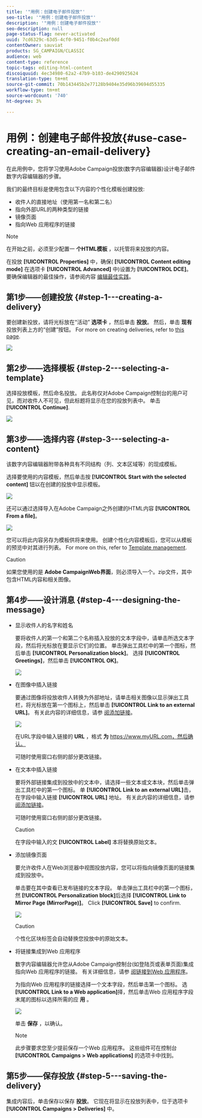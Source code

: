 ```yaml
---
title: '"用例：创建电子邮件投放"'
seo-title: '"用例：创建电子邮件投放"'
description: '"用例：创建电子邮件投放"'
seo-description: null
page-status-flag: never-activated
uuid: 7cd6329c-63d5-4cf0-9451-f0b4c2eaf0dd
contentOwner: sauviat
products: SG_CAMPAIGN/CLASSIC
audience: web
content-type: reference
topic-tags: editing-html-content
discoiquuid: 4ec34980-62a2-47b9-b103-de4290925624
translation-type: tm+mt
source-git-commit: 70b143445b2e77128b9404e35d96b39694d55335
workflow-type: tm+mt
source-wordcount: '740'
ht-degree: 3%

---
```



# 用例：创建电子邮件投放{#use-case-creating-an-email-delivery}

在此用例中，您将学习使用Adobe Campaign投放(数字内容编辑器)设计电子邮件数字内容编辑器的步骤。

我们的最终目标是使用包含以下内容的个性化模板创建投放:

* 收件人的直接地址（使用第一名和第二名）
* 指向外部URL的两种类型的链接
* 镜像页面
* 指向Web 应用程序的链接

>[!NOTE]
>
>在开始之前，必须至少配置一 **个HTML模板** ，以托管将来投放的内容。
>
>在投放 **[!UICONTROL Properties]** 中，确保( **[!UICONTROL Content editing mode]** 在选项卡 **[!UICONTROL Advanced]** 中)设置为 **[!UICONTROL DCE]**。 要确保编辑器的最佳操作，请参阅内容 [编辑最佳实践](../../web/using/content-editing-best-practices.md)。

## 第1步——创建投放 {#step-1---creating-a-delivery}

要创建新投放，请将光标放在“活动” **选项卡** ，然后单击 **投放**。 然后，单击 **现有** 投放列表上方的“创建”按钮。 For more on creating deliveries, refer to [this page](../../delivery/using/about-email-channel.md).

![](assets/delivery_step_1.png)

## 第2步——选择模板 {#step-2---selecting-a-template}

选择投放模板，然后命名投放。 此名称仅对Adobe Campaign控制台的用户可见，而对收件人不可见，但此标题将显示在您的投放列表中。 单击 **[!UICONTROL Continue]**.

![](assets/dce_delivery_model.png)

## 第3步——选择内容 {#step-3---selecting-a-content}

该数字内容编辑器附带各种具有不同结构（列、文本区域等）的现成模板。

选择要使用的内容模板，然后单击按 **[!UICONTROL Start with the selected content]** 钮以在创建的投放中显示模板。

![](assets/dce_select_model.png)

还可以通过选择导入在Adobe Campaign之外创建的HTML内容 **[!UICONTROL From a file]**。

![](assets/dce_select_from_file_template.png)

您可以将此内容另存为模板供将来使用。 创建个性化内容模板后，您可以从模板的预览中对其进行列表。 For more on this, refer to [Template management](../../web/using/template-management.md).

>[!CAUTION]
>
>如果您使用的是 **Adobe CampaignWeb界面**，则必须导入一个。zip文件，其中包含HTML内容和相关图像。

## 第4步——设计消息 {#step-4---designing-the-message}

* 显示收件人的名字和姓名

   要将收件人的第一个和第二个名称插入投放的文本字段中，请单击所选文本字段，然后将光标放在要显示它们的位置。 单击弹出工具栏中的第一个图标，然后单击 **[!UICONTROL Personalization block]**。 选择 **[!UICONTROL Greetings]**，然后单击 **[!UICONTROL OK]**。

   ![](assets/dce_personalizationblock_greetings.png)

* 在图像中插入链接

   要通过图像将投放收件人转换为外部地址，请单击相关图像以显示弹出工具栏，将光标放在第一个图标上，然后单击 **[!UICONTROL Link to an external URL]**。 有关此内容的详细信息，请参 [阅添加链接](../../web/using/editing-content.md#adding-a-link)。

   ![](assets/dce_externalpage.png)

   在URL字段中输入链接的 **URL** ，格式 **为** https://www.myURL.com，然后确认。

   可随时使用窗口右侧的部分更改链接。

* 在文本中插入链接

   要将外部链接集成到投放中的文本中，请选择一些文本或文本块，然后单击弹出工具栏中的第一个图标。 单 **[!UICONTROL Link to an external URL]**&#x200B;击，在字段中输入链接 **[!UICONTROL URL]** 地址。 有关此内容的详细信息，请参 [阅添加链接](../../web/using/editing-content.md#adding-a-link)。

   可随时使用窗口右侧的部分更改链接。

   >[!CAUTION]
   >
   >在字段中输入的文 **[!UICONTROL Label]** 本将替换原始文本。

* 添加镜像页面

   要允许收件人在Web浏览器中视图投放内容，您可以将指向镜像页面的链接集成到投放中。

   单击要在其中查看已发布链接的文本字段。 单击弹出工具栏中的第一个图标，然 **[!UICONTROL Personalization block]**&#x200B;后选择 **[!UICONTROL Link to Mirror Page (MirrorPage)]**。 Click **[!UICONTROL Save]** to confirm.

   ![](assets/dce_mirrorpage.png)

   >[!CAUTION]
   >
   >个性化区块标签会自动替换您投放中的原始文本。

* 将链接集成到Web 应用程序

   数字内容编辑器允许您从Adobe Campaign控制台(如登陆页或表单页面)集成指向Web 应用程序的链接。 有关详细信息，请参 [阅链接到Web 应用程序](../../web/using/editing-content.md#link-to-a-web-application)。

   为指向Web 应用程序的链接选择一个文本字段，然后单击第一个图标。 选 **[!UICONTROL Link to a Web application]**&#x200B;择，然后单击Web 应用程序字段末尾的图标以选择所需的应 **用** 。

   ![](assets/dce_webapp.png)

   单击 **保存** ，以确认。

   >[!NOTE]
   >
   >此步骤要求您至少提前保存一个Web 应用程序。 这些组件可在控制台 **[!UICONTROL Campaigns > Web applications]** 的选项卡中找到。

## 第5步——保存投放 {#step-5---saving-the-delivery}

集成内容后，单击保存以保存 **投放**。 它现在将显示在投放列表中，位于选项卡 **[!UICONTROL Campaigns > Deliveries]** 中。
